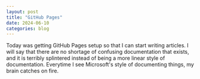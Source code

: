 ```yaml
---
layout: post
title: "GitHub Pages"
date: 2024-06-10
categories: blog
---
```

Today was getting GitHub Pages setup so that I can start writing articles. I will say that there are no shortage of confusing documentation that exists, and it is terribly splintered instead of being a more linear style of documentation. Everytime I see Microsoft's style of documenting things, my brain catches on fire.